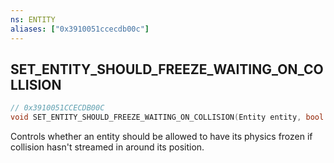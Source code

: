 ```yaml
---
ns: ENTITY
aliases: ["0x3910051ccecdb00c"]
---
```

## SET_ENTITY_SHOULD_FREEZE_WAITING_ON_COLLISION

```c
// 0x3910051CCECDB00C
void SET_ENTITY_SHOULD_FREEZE_WAITING_ON_COLLISION(Entity entity, bool ShouldFreeze);
```

Controls whether an entity should be allowed to have its physics frozen if collision hasn't streamed in around its position.

